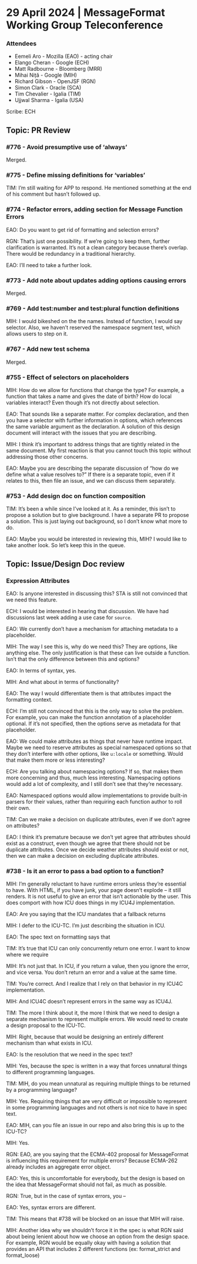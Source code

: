 # 29 April 2024 | MessageFormat Working Group Teleconference

### Attendees

- Eemeli Aro - Mozilla (EAO) - acting chair
- Elango Cheran - Google (ECH)
- Matt Radbourne - Bloomberg (MRR)
- Mihai Niță - Google (MIH)
- Richard Gibson - OpenJSF (RGN)
- Simon Clark - Oracle (SCA)
- Tim Chevalier - Igalia (TIM)
- Ujjwal Sharma - Igalia (USA)

Scribe: ECH

## Topic: PR Review

### #776 - Avoid presumptive use of ‘always’

Merged.

### #775 - Define missing definitions for ‘variables’

TIM: I’m still waiting for APP to respond. He mentioned something at the end of his comment but hasn’t followed up.

### #774 - Refactor errors, adding section for Message Function Errors

EAO: Do you want to get rid of formatting and selection errors? 

RGN: That’s just one possibility. If we’re going to keep them, further clarification is warranted. It’s not a clean category because there’s overlap. There would be redundancy in a traditional hierarchy.

EAO: I’ll need to take a further look.

### #773 - Add note about updates adding options causing errors

Merged.

### #769 - Add test:number and test:plural function definitions

MIH: I would bikeshed on the the names. Instead of function, I would say selector. Also, we haven’t reserved the namespace segment test, which allows users to step on it.

### #767 - Add new test schema

Merged.

### #755 - Effect of selectors on placeholders

MIH: How do we allow for functions that change the type? For example, a function that takes a name and gives the date of birth? How do local variables interact? Even though it’s not directly about selection.

EAO: That sounds like a separate matter. For complex declaration, and then you have a selector with further information in options, which references the same variable argument as the declaration. A solution of this design document will interact with the issues that you are describing.

MIH: I think it’s important to address things that are tightly related in the same document. My first reaction is that you cannot touch this topic without addressing those other concerns.

EAO: Maybe you are describing the separate discussion of “how do we define what a value resolves to?” If there is a separate topic, even if it relates to this, then file an issue, and we can discuss them separately.

### #753 - Add design doc on function composition

TIM: It’s been a while since I’ve looked at it. As a reminder, this isn’t to propose a solution but to give background. I have a separate PR to propose a solution. This is just laying out background, so I don’t know what more to do.

EAO: Maybe you would be interested in reviewing this, MIH? I would like to take another look. So let’s keep this in the queue.

## Topic: Issue/Design Doc review

### Expression Attributes

EAO: Is anyone interested in discussing this? STA is still not convinced that we need this feature.

ECH: I would be interested in hearing that discussion. We have had discussions last week adding a use case for `source`.

EAO: We currently don’t have a mechanism for attaching metadata to a placeholder.

MIH: The way I see this is, why do we need this? They are options, like anything else. The only justification is that these can live outside a function. Isn’t that the only difference between this and options?

EAO: In terms of syntax, yes.

MIH: And what about in terms of functionality?

EAO: The way I would differentiate them is that attributes impact the formatting context.

ECH: I’m still not convinced that this is the only way to solve the problem. For example, you can make the function annotation of a placeholder optional. If it’s not specified, then the options serve as metadata for that placeholder.

EAO: We could make attributes as things that never have runtime impact. Maybe we need to reserve attributes as special namespaced options so that they don’t interfere with other options, like `u:locale` or something. Would that make them more or less interesting?

ECH: Are you talking about namespacing options? If so, that makes them more concerning and thus, much less interesting. Namespacing options would add a lot of complexity, and I still don’t see that they’re necessary.

EAO: Namespaced options would allow implementations to provide built-in parsers for their values, rather than requiring each function author to roll their own.

TIM: Can we make a decision on duplicate attributes, even if we don’t agree on attributes?

EAO: I think it’s premature because we don’t yet agree that attributes should exist as a construct, even though we agree that there should not be duplicate attributes. Once we decide weather attributes should exist or not, then we can make a decision on excluding duplicate attributes.

### #738 - Is it an error to pass a bad option to a function?

MIH: I’m generally reluctant to have runtime errors unless they’re essential to have. With HTML, if you have junk, your page doesn’t explode – it still renders. It is not useful to give an error that isn’t actionable by the user. This does comport with how ICU does things in my ICU4J implementation.

EAO: Are you saying that the ICU mandates that a fallback returns

MIH: I defer to the ICU-TC. I’m just describing the situation in ICU.

EAO: The spec text on formatting says that 

TIM: It’s true that ICU can only concurrently return one error. I want to know where we require 

MIH: It’s not just that. In ICU, if you return a value, then you ignore the error, and vice versa. You don’t return an error and a value at the same time.

TIM: You’re correct. And I realize that I rely on that behavior in my ICU4C implementation.

MIH: And ICU4C doesn’t represent errors in the same way as ICU4J.

TIM: The more I think about it, the more I think that we need to design a separate mechanism to represent multiple errors. We would need to create a design proposal to the ICU-TC.

MIH: Right, because that would be designing an entirely different mechanism than what exists in ICU.

EAO: Is the resolution that we need in the spec text?

MIH: Yes, because the spec is written in a way that forces unnatural things to different programming languages.

TIM: MIH, do you mean unnatural as requiring multiple things to be returned by a programming language?

MIH: Yes. Requiring things that are very difficult or impossible to represent in some programming languages and not others is not nice to have in spec text.

EAO: MIH, can you file an issue in our repo and also bring this is up to the ICU-TC?

MIH: Yes.

RGN: EAO, are you saying that the ECMA-402 proposal for MessageFormat is influencing this requirement for multiple errors? Because ECMA-262 already includes an aggregate error object.

EAO: Yes, this is uncomfortable for everybody, but the design is based on the idea that MessageFormat should not fail, as much as possible.

RGN: True, but in the case of syntax errors, you –

EAO: Yes, syntax errors are different.

TIM: This means that #738 will be blocked on an issue that MIH will raise.

MIH: Another idea why we shouldn’t force it in the spec is what RGN said about being lenient about how we choose an option from the design space. For example, RGN would be equally okay with having a solution that provides an API that includes 2 different functions (ex: format_strict and format_loose)
